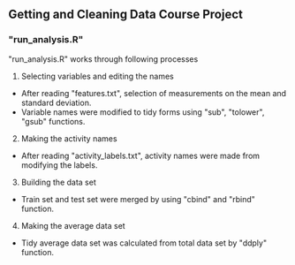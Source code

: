 ## Getting and Cleaning Data Course Project

### "run_analysis.R"

"run_analysis.R" works through following processes

1. Selecting variables and editing the names
  * After reading "features.txt", selection of measurements on the mean and standard deviation.
  * Variable names were modified to tidy forms using "sub", "tolower", "gsub" functions.
2. Making the activity names
  * After reading "activity_labels.txt", activity names were made from modifying the labels.
3. Building the data set
  * Train set and test set were merged by using "cbind" and "rbind" function.
4. Making the average data set
  * Tidy average data set was calculated from total data set by "ddply" function.
